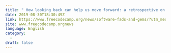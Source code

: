 ```yaml
---
title: " How looking back can help us move forward: a retrospective on software gems and fads "
date: 2019-08-30T18:30:49Z
link: https://www.freecodecamp.org/news/software-fads-and-gems/?utm_medium=RSS&utm_source=news.12bit.vn
site: www.freecodecamp.orgnews
language: English
category:
  -   
draft: false
---
```

